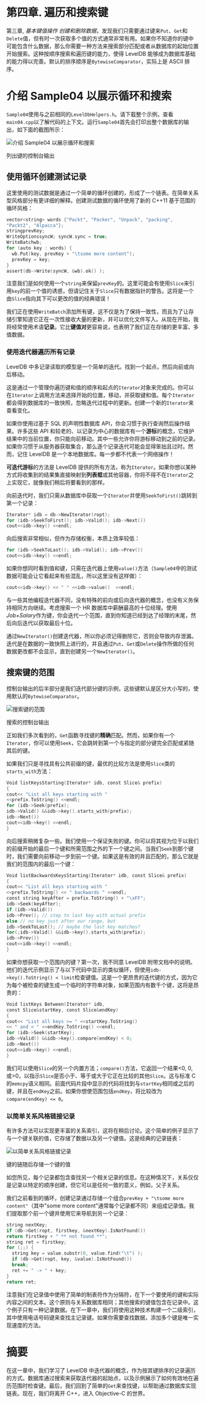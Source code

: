 # 第四章. 遍历和搜索键

第三章, *基本键值操作 创建和删除数据*，发现我们只需要通过键来`Put`、`Get`和`Delete`值，但有时一次获取多个值的方式通常非常有用。如果你不知道你的键中可能包含什么数据，那么你需要一种方法来搜索部分匹配或者从数据库的起始位置开始搜索。这种按顺序搜索和遍历键的能力，使得 LevelDB 能够成为数据库基础的能力得以完善。默认的排序顺序是`BytewiseComparator`，实际上是 ASCII 排序。

# 介绍 Sample04 以展示循环和搜索

`Sample04`使用与之前相同的`LevelDbHelpers.h`。请下载整个示例，查看`main04.cpp`以了解代码的上下文。运行`Sample04`首先会打印出整个数据库的输出，如下面的截图所示：

![介绍 Sample04 以展示循环和搜索](img/1015OS_04_01.jpg)

列出键的控制台输出

## 使用循环创建测试记录

这里使用的测试数据是通过一个简单的循环创建的，形成了一个链表。在简单关系型风格部分有更详细的解释。创建测试数据的循环使用了新的 C++11 基于范围的循环风格：

```swift
vector<string> words {"Packt", "Packer", "Unpack", "packing",
"Packt2", "Alpacca"};
stringprevKey;
WriteOptionssyncW; syncW.sync = true;
WriteBatchwb;
for (auto key : words) {
  wb.Put(key, prevKey + "\tsome more content");
  prevKey = key;
}
assert(db->Write(syncW, &wb).ok() );
```

注意我们是如何使用一个`string`来保留`prevKey`的。这里可能会有使用`Slice`来引用`key`的前一个值的诱惑，但请记住关于`Slice`只有数据指针的警告。这将是一个由`Slice`指向其下可以更改的值的经典错误！

我们正在使用`WriteBatch`添加所有键，这不仅是为了保持一致性，而且为了让存储引擎知道它正在一次性接收大量的更新，并可以优化文件写入。从现在开始，我将经常使用术语**记录**。它比**键值对**更容易说，也表明了我们正在存储的更丰富、多值数据。

### 使用迭代器遍历所有记录

LevelDB 中多记录读取的模型是一个简单的迭代。找到一个起点，然后向前或向后移动。

这是通过一个管理你遍历键和值的顺序和起点的`Iterator`对象来完成的。你可以在`Iterator`上调用方法来选择开始的位置，移动，并获取键和值。每个`Iterator`都会得到数据库的一致快照，忽略迭代过程中的更新。创建一个新的`Iterator`来查看变化。

如果你使用过基于 SQL 的声明性数据库 API，你会习惯于执行查询然后操作结果。许多这些 API 和较老的、以记录为中心的数据库有一个**游标**的概念，它维护结果中的当前位置，你只能向前移动。其中一些允许你将游标移动到之前的记录。如果你习惯于从服务器获取集合，那么逐个记录迭代可能会显得笨拙且过时。然而，记住 LevelDB 是一个本地数据库。每一步都不代表一个网络操作！

**可迭代游标**的方法是 LevelDB 提供的所有方法，称为`Iterator`。如果你想以某种方式将收集到的结果集直接映射到**列表框**或其他容器，你将不得不在`Iterator`之上实现它，就像我们稍后将要看到的那样。

向前迭代时，我们只需从数据库中获取一个`Iterator`并使用`SeekToFirst()`跳转到第一个记录：

```swift
Iterator* idb = db->NewIterator(ropt);
for (idb->SeekToFirst(); idb->Valid(); idb->Next())
cout<<idb->key() <<endl;
```

向后搜索非常相似，但作为存储权衡，本质上效率较低：

```swift
for (idb->SeekToLast(); idb->Valid(); idb->Prev())
cout<<idb->key() <<endl;
```

如果你想同时看到值和键，只需在迭代器上使用`value()`方法（`Sample04`中的测试数据可能会让它看起来有些混乱，所以这里没有这样做）：

```swift
cout<<idb->key() << " " <<idb->value()  <<endl;
```

与一些其他编程迭代器不同，没有特殊的前向或后向迭代器的概念，也没有义务保持相同方向继续。考虑搜索一个 HR 数据库中薪酬最高的十位经理。使用*Job+Salary*作为键，你会迭代一个范围，直到你知道已经到达了经理的末尾，然后向后迭代以获取最后十位。

通过`NewIterator()`创建迭代器，所以你必须记得删除它，否则会导致内存泄漏。迭代是在数据的一致快照上进行的，并且通过`Put`、`Get`或`Delete`操作所做的任何数据更改都不会显示，直到创建另一个`NewIterator()`。

## 搜索键的范围

控制台输出的后半部分是我们迭代部分键的示例，这些键默认是区分大小写的，使用默认的`BytewiseComparator`。

![搜索键的范围](img/1015OS_04_02.jpg)

搜索的控制台输出

正如我们多次看到的，`Get`函数寻找键的**精确**匹配。然而，如果你有一个`Iterator`，你可以使用`Seek`，它会跳转到第一个与指定的部分键完全匹配或紧随其后的键。

如果我们只是寻找具有公共前缀的键，最优的比较方法是使用`Slice`类的`starts_with`方法：

```swift
Void listKeysStarting(Iterator* idb, const Slice& prefix)
{
cout<< "List all keys starting with "
<<prefix.ToString() <<endl;
for (idb->Seek(prefix);
idb->Valid() &&idb->key().starts_with(prefix);
idb->Next())
cout<<idb->key() <<endl;
}
```

向后搜索稍微复杂一些。我们使用一个保证失败的键。你可以将其视为位于以我们的前缀开始的最后一个键和所需范围之外的下一个键之间。当我们`Seek`到那个键时，我们需要向前移动一步到前一个键。如果这是有效的并且匹配的，那么它就是我们的范围内的最后一个键：

```swift
Void listBackwardsKeysStarting(Iterator* idb, const Slice& prefix)
{
cout<< "List all keys starting with "
<<prefix.ToString() << " backwards " <<endl;
const string keyAfter = prefix.ToString() + "\xFF";
idb->Seek(keyAfter);
if (idb->Valid())
idb->Prev(); // step to last key with actual prefix
else // no key just after our range, but
idb->SeekToLast(); // maybe the last key matches?
for(;idb->Valid() &&idb->key().starts_with(prefix);
idb->Prev())
cout<<idb->key() <<endl;
}
```

如果你想获取一个范围内的键？第一次，我不同意 LevelDB 附带文档中的说明。他们的迭代示例显示了与以下代码中显示的类似循环，但使用`idb->key().ToString() < limit`检查键值。这是一个更昂贵的迭代键的方式，因为它为每个被检查的键生成一个临时的字符串对象，如果范围内有数千个键，这将是昂贵的：

```swift
Void listKeys Between(Iterator* idb,
const Slice&startKey, const Slice&endKey)
{
cout<< "List all keys >= " <<startKey.ToString()
<< " and < " <<endKey.ToString() <<endl;
for (idb->Seek(startKey);
idb->Valid() &&idb->key().compare(endKey) < 0; 
idb->Next())
cout<<idb->key() <<endl;
}
```

我们可以使用`Slice`的另一个内置方法；`compare()`方法，它返回一个结果<0, 0, 或>0，以指示`Slice`是否小于、等于或大于它正在比较的其他`Slice`。这与标准 C 的`memcpy`语义相同。前面代码片段中显示的代码将找到与`startKey`相同或之后的键，并且在`endKey`之前。如果你想使范围包括`endKey`，将比较改为`compare(endKey) <= 0`。

### 以简单关系风格链接记录

有许多方法可以实现更丰富的关系索引，这将在稍后讨论。这个简单的例子显示了与一个键关联的值，它存储了数据以及另一个键值。这是经典的记录链表：

![以简单关系风格链接记录](img/1015OS_04_03.jpg)

键的链随后存储一个键的值

如您所见，每个记录都包含查找另一个相关记录的信息。在这种情况下，关系仅仅是记录以特定的顺序创建，但它可以是任何一致的意义，例如，父子关系。

我们之前看到的循环，创建记录通过存储一个组合`prevKey + "\tsome more content"`（其中"some more content"通常每个记录都不同）来组成记录值。我们提取那个前一个键并使用它来导航到另一个记录：

```swift
string nextKey;
if (db->Get(ropt, firstkey, &nextKey).IsNotFound())
return firstkey + " ** not found **";  
string ret = firstkey;
for (;;) {
  string key = value.substr(0, value.find("\t") );     
  if (db->Get(ropt, key, &value).IsNotFound())
  break;
  ret += " -> " + key;
}
return ret;
```

注意我们在记录值中使用了简单的制表符作为分隔符，在下一个要使用的键和实际内容之间的文本。这个原则与关系数据库相同；其他搜索的键值包含在记录中。这个例子只有一种记录数据。在下一章中，我们将使用这种技术构建一个二级索引，其中使用电话号码键来查找主记录键。如果你需要查找数据，添加多个键是唯一实现速度的方法。

# 摘要

在这一章中，我们学习了 LevelDB 中迭代器的概念，作为按其键排序的记录遍历的方式。数据库通过搜索来获取迭代器的起始点，以及示例展示了如何有效地在遍历范围时检查键。最后，我们回到了简单的`Get`来查找键，以帮助通过数据库实现链表。现在，我们将离开 C++，进入 Objective-C 的世界。

